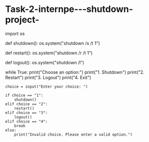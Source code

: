 # Task-2-internpe---shutdown-project-
import os

def shutdown():
    os.system("shutdown /s /t 1")

def restart():
    os.system("shutdown /r /t 1")

def logout():
    os.system("shutdown /l")

while True:
    print("Choose an option:")
    print("1. Shutdown")
    print("2. Restart")
    print("3. Logout")
    print("4. Exit")
    
    choice = input("Enter your choice: ")
    
    if choice == "1":
        shutdown()
    elif choice == "2":
        restart()
    elif choice == "3":
        logout()
    elif choice == "4":
        break
    else:
        print("Invalid choice. Please enter a valid option.")
